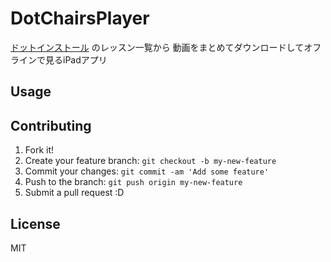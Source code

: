 # DotChairsPlayer

[ドットインストール](http://dotinstall.com/ "ドットインストール - 3分動画でマスターする初心者向けプログラミング学習サイト") のレッスン一覧から
動画をまとめてダウンロードしてオフラインで見るiPadアプリ

## Usage


## Contributing

1. Fork it!
2. Create your feature branch: `git checkout -b my-new-feature`
3. Commit your changes: `git commit -am 'Add some feature'`
4. Push to the branch: `git push origin my-new-feature`
5. Submit a pull request :D

## License

MIT